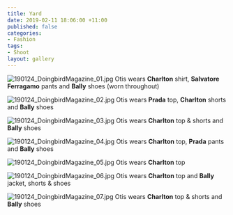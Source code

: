 ```yaml
---
title: Yard
date: 2019-02-11 18:06:00 +11:00
published: false
categories:
- Fashion
tags:
- Shoot
layout: gallery
---
```


![190124_DoingbirdMagazine_01.jpg](/uploads/190124_DoingbirdMagazine_01.jpg)
Otis wears **Charlton** shirt, **Salvatore Ferragamo** pants and **Bally** shoes (worn throughout)

![190124_DoingbirdMagazine_02.jpg](/uploads/190124_DoingbirdMagazine_02.jpg)
Otis wears **Prada** top, **Charlton** shorts and **Bally** shoes

![190124_DoingbirdMagazine_03.jpg](/uploads/190124_DoingbirdMagazine_03.jpg)
Otis wears **Charlton** top & shorts and **Bally** shoes

![190124_DoingbirdMagazine_04.jpg](/uploads/190124_DoingbirdMagazine_04.jpg)
Otis wears **Charlton** top, **Prada** pants and **Bally** shoes

![190124_DoingbirdMagazine_05.jpg](/uploads/190124_DoingbirdMagazine_05.jpg)
Otis wears **Charlton** top

![190124_DoingbirdMagazine_06.jpg](/uploads/190124_DoingbirdMagazine_06.jpg)
Otis wears **Charlton** top and **Bally** jacket, shorts & shoes

![190124_DoingbirdMagazine_07.jpg](/uploads/190124_DoingbirdMagazine_07.jpg)
Otis wears **Charlton** top & shorts and **Bally** shoes








